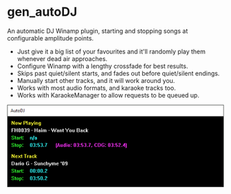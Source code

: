 # gen_autoDJ
An automatic DJ Winamp plugin, starting and stopping songs at configurable amplitude points.
* Just give it a big list of your favourites and it'll randomly play them whenever dead air approaches.
* Configure Winamp with a lengthy crossfade for best results.
* Skips past quiet/silent starts, and fades out before quiet/silent endings.
* Manually start other tracks, and it will work around you.
* Works with most audio formats, and karaoke tracks too.
* Works with KaraokeManager to allow requests to be queued up.

![AutoDJ](/media/autoDJScreenshot.png)
